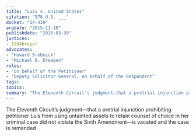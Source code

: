 ```yaml
---
title: "Luis v. United States"
citation: "578 U.S. ___"
docket: "14-419"
argdate: "2015-11-10"
publishdate: "2016-03-30"
justices:
- 1994breyer
advocates:
- "Howard Srebnick"
- "Michael R. Dreeben"
roles:
- "on behalf of the Petitioner"
- "Deputy Solicitor General, on behalf of the Respondent"
tags:
topics:
summary: "The Eleventh Circuit’s judgment—that a pretrial injunction prohibiting petitioner Luis from using untainted assets to retain counsel of choice in her criminal case did not violate the Sixth Amendment—is vacated and the case is remanded"
---
```

The Eleventh Circuit’s judgment—that a pretrial injunction prohibiting petitioner Luis from using untainted assets to retain counsel of choice in her criminal case did not violate the Sixth Amendment—is vacated and the case is remanded

